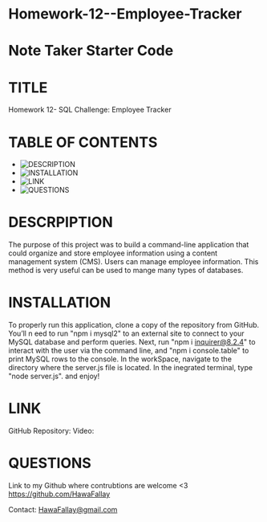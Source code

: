# Homework-12--Employee-Tracker

# Note Taker Starter Code
# TITLE
Homework 12- SQL Challenge: Employee Tracker

 # TABLE OF CONTENTS

- ![DESCRIPTION](#description)
- ![INSTALLATION](#installation)
- ![LINK](#link)
- ![QUESTIONS](#questions)

# DESCRPIPTION
 The purpose of this project was to build a command-line application that could organize and
 store employee information using a content management system (CMS). Users can manage
 employee information. This method is very useful can be used to mange many types
 of databases.

# INSTALLATION

To properly run this application, clone a copy of the repository from GitHub. You’ll n
eed to run "npm i mysql2" to an external site to connect to your MySQL
database and perform queries.
Next, run "npm i inquirer@8.2.4" to interact with the user via the command line,
and "npm i console.table" to print MySQL rows to the console.
In the workSpace, navigate to the directory where the server.js file is located.
In the inegrated terminal, type "node server.js". and enjoy!

# LINK

GitHub Repository:
Video: 
# QUESTIONS

Link to my Github where contrubtions are welcome <3
https://github.com/HawaFallay

Contact:
HawaFallay@gmail.com
